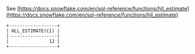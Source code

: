 See [https://docs.snowflake.com/en/sql-reference/functions/hll_estimate](https://docs.snowflake.com/en/sql-reference/functions/hll_estimate)
```
+------------------+
| HLL_ESTIMATE(C1) |
|------------------|
|               12 |
+------------------+
```
